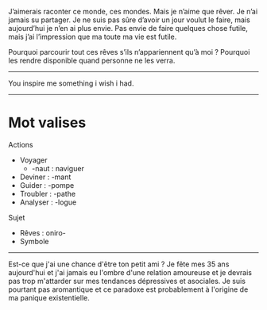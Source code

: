 J’aimerais raconter ce monde, ces mondes. Mais je n’aime que rêver. Je n’ai jamais su partager. Je ne suis pas sûre d’avoir un jour voulut le faire, mais aujourd’hui je n’en ai plus envie. Pas envie de faire quelques chose futile, mais j’ai l’impression que ma toute ma vie est futile.

Pourquoi parcourir tout ces rêves s’ils n’appariennent qu’à moi ? Pourquoi les rendre disponible quand personne ne les verra.

---


You inspire me something i wish i had.

---

# Mot valises

Actions
* Voyager 
	* -naut : naviguer
* Deviner : -mant
* Guider : -pompe
* Troubler : -pathe
* Analyser : -logue

Sujet
* Rêves : oniro-
* Symbole

---

Est-ce que j'ai une chance d'être ton petit ami ?
Je fête mes 35 ans aujourd'hui et j'ai jamais eu l'ombre d'une relation amoureuse et je devrais pas trop m'attarder sur mes tendances dépressives et asociales. Je suis pourtant pas aromantique et ce paradoxe est probablement à l'origine de ma panique existentielle.